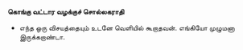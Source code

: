**கொங்கு வட்டார வழக்குச் சொல்லகராதி**
- எந்த ஒரு விசயத்தையும் உடனே வெளியில் கூறாதவன். எங்கியோ முழுமனா இருக்கறாண்டா.

